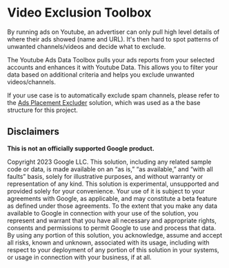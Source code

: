 # Video Exclusion Toolbox

By running ads on Youtube, an advertiser can only pull high level details of
where their ads showed (name and URL). It's then hard to spot patterns of
unwanted channels/videos and decide what to exclude.

The Youtube Ads Data Toolbox pulls your ads reports from your selected accounts
and enhances it with Youtube Data. This allows you to filter your data based
on additional criteria and helps you exclude unwanted videos/channels.

If your use case is to automatically exclude spam channels, please refer to the
[Ads Placement Excluder](https://github.com/google/ads-placement-excluder)
solution, which was used as a the base structure for this project.

## Disclaimers
__This is not an officially supported Google product.__

Copyright 2023 Google LLC. This solution, including any related sample code or
data, is made available on an “as is,” “as available,” and “with all faults”
basis, solely for illustrative purposes, and without warranty or representation
of any kind. This solution is experimental, unsupported and provided solely for
your convenience. Your use of it is subject to your agreements with Google, as
applicable, and may constitute a beta feature as defined under those agreements.
To the extent that you make any data available to Google in connection with your
use of the solution, you represent and warrant that you have all necessary and
appropriate rights, consents and permissions to permit Google to use and process
that data. By using any portion of this solution, you acknowledge, assume and
accept all risks, known and unknown, associated with its usage, including with
respect to your deployment of any portion of this solution in your systems, or
usage in connection with your business, if at all.
